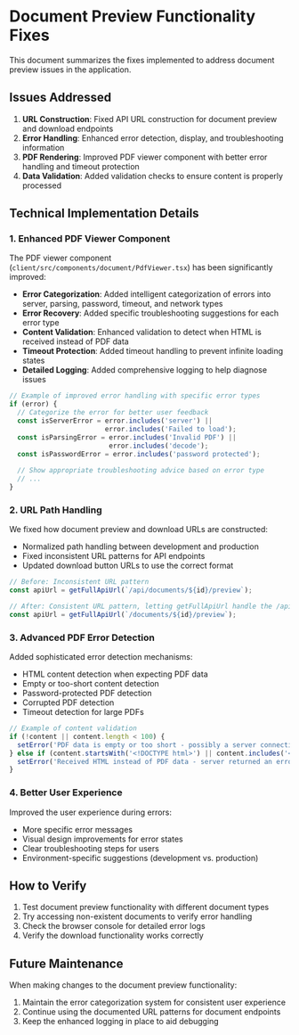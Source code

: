 # Document Preview Functionality Fixes

This document summarizes the fixes implemented to address document preview issues in the application.

## Issues Addressed

1. **URL Construction**: Fixed API URL construction for document preview and download endpoints
2. **Error Handling**: Enhanced error detection, display, and troubleshooting information
3. **PDF Rendering**: Improved PDF viewer component with better error handling and timeout protection
4. **Data Validation**: Added validation checks to ensure content is properly processed

## Technical Implementation Details

### 1. Enhanced PDF Viewer Component

The PDF viewer component (`client/src/components/document/PdfViewer.tsx`) has been significantly improved:

- **Error Categorization**: Added intelligent categorization of errors into server, parsing, password, timeout, and network types
- **Error Recovery**: Added specific troubleshooting suggestions for each error type
- **Content Validation**: Enhanced validation to detect when HTML is received instead of PDF data
- **Timeout Protection**: Added timeout handling to prevent infinite loading states
- **Detailed Logging**: Added comprehensive logging to help diagnose issues

```typescript
// Example of improved error handling with specific error types
if (error) {
  // Categorize the error for better user feedback
  const isServerError = error.includes('server') || 
                        error.includes('Failed to load');
  const isParsingError = error.includes('Invalid PDF') || 
                         error.includes('decode');                        
  const isPasswordError = error.includes('password protected');
  
  // Show appropriate troubleshooting advice based on error type
  // ...
}
```

### 2. URL Path Handling

We fixed how document preview and download URLs are constructed:

- Normalized path handling between development and production
- Fixed inconsistent URL patterns for API endpoints
- Updated download button URLs to use the correct format

```typescript
// Before: Inconsistent URL pattern
const apiUrl = getFullApiUrl(`/api/documents/${id}/preview`);

// After: Consistent URL pattern, letting getFullApiUrl handle the /api prefix
const apiUrl = getFullApiUrl(`/documents/${id}/preview`);
```

### 3. Advanced PDF Error Detection

Added sophisticated error detection mechanisms:

- HTML content detection when expecting PDF data
- Empty or too-short content detection
- Password-protected PDF detection
- Corrupted PDF detection
- Timeout detection for large PDFs

```typescript
// Example of content validation
if (!content || content.length < 100) {
  setError('PDF data is empty or too short - possibly a server connection issue');
} else if (content.startsWith('<!DOCTYPE html>') || content.includes('<html>')) {
  setError('Received HTML instead of PDF data - server returned an error page');
}
```

### 4. Better User Experience

Improved the user experience during errors:

- More specific error messages
- Visual design improvements for error states
- Clear troubleshooting steps for users
- Environment-specific suggestions (development vs. production)

## How to Verify

1. Test document preview functionality with different document types
2. Try accessing non-existent documents to verify error handling
3. Check the browser console for detailed error logs
4. Verify the download functionality works correctly

## Future Maintenance

When making changes to the document preview functionality:

1. Maintain the error categorization system for consistent user experience
2. Continue using the documented URL patterns for document endpoints
3. Keep the enhanced logging in place to aid debugging

